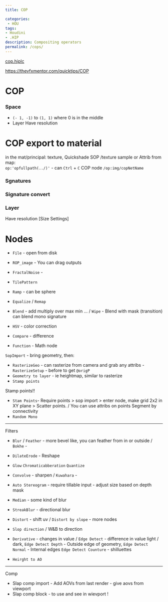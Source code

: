 ```yaml
---
title: COP

categories:
 - HOU
tags:
- Houdini
- .HIP
description: Compositing operators
permalink: /cops/
---
```


 [cop.hiplc](https://github.com/shalivan/shalivan.github.io/tree/master/src/hip/COP.hiplc)


https://thevfxmentor.com/quicktips/COP


# COP
### Space
-  `(- 1, -1)` to `(1, 1)` where 0 is in the middle 
- Layer  Have resolution 

# COP export to material
in the mat/principal: texture, Quickshade SOP /texture sample or Attrib from map:  
`op:'opfullpath(../)'`   - can `Ctrl` + `C` COP node
`/op:img/copNetName`      



### Sgnatures 
### Signature convert 

### Layer 
Have resolution 
[Size Settings]



# Nodes 


- `File` - open from disk
- `ROP_image` - You can drag outputs  

- `FractalNoise` - 
- `TilePattern` 


- `Ramp` -  can be sphere 
- `Equalize` / `Remap` 
-  `Blend` - add multiply over max min ...  / `Wipe` -  Blend with mask (transition) can blend mono  signature
- `HSV` - color correction
- `Compare` - difference 
- `Function` - Math node 


`SopImport`  - bring geometry, then: 
-  `RasterizeGeo` - can rasterize from camera and grab any attribs  - `RasterizeSetup` - before to get `@origP` 
- `Geometry to layer` - ie heightmap, similar to rasterize 
- `Stamp points`

Stamp points!!
- `Stam Points`- Require points > sop import > enter node, make grid 2x2 in XY plane > Scatter points. / You can use attribs on points 
Segment by connectivity
- `Random Mono`



---

Filters 
- `Blur` / `Feather` - more bevel like, you can feather from in or outside / `Bokhe` - 
- `DilateErode` - Reshape 
- `Glow` `Chromaticabberation` `Quantize` 
- `Convolve` - sharpen  / `Kuwahara` - 

- `Auto Stereogram` - require tillable input - adjust size based on depth mask 
- `Median` - some kind of blur 
- `StreakBlur` - directional blur
- `Distort` - shift uv  / `Distort by slope` - more nodes 
- `Slop direction` / W&B to direction
- `Derivative` - changes in value / `Edge Detect` - difference in value light / dark, `Edge Detect Depth` - Outside edge of geometry,   `Edge Detect Normal` - Internal edges `Edge Detect Counture` - shilluettes 
- `Heirght to AO`


---

Comp
- Slap comp import - Add AOVs from last render - give aovs from viewport 
- Slap comp block  - to use and see in wievport ! 